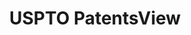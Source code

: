 ---
layout: default
bigquery: https://console.cloud.google.com/bigquery?p=patents-public-data&d=patentsview&page=dataset
citation: Attribution should be given to PatentsView for use, distribution, or derivative
  works.
code: https://github.com/CSSIP-AIR/PatentsView-Code-Snippets/
contributors: USPTO
cost: None
description: 'PatentsView includes US patent data including raw data (summaries, applications,
  pregrant applications), disambugations of inventors and assignees, and inventor
  gender estimates.  Also foreign priority data, # of figures and sheets, and government
  interest statements.'
documentation: https://patentsview.org/query/builder-faqs
last_edit: 04/07/2022, 05:41:17
location: https://patentsview.org/
maintained_by: USPTO
record_creation_timestamp: 12/2/2020 17:20:46
schema_fields:
- type
- id
- disamb_inventor_id_20181127
- latin_name
- name_first
- disamb_assignee_id_20200630
- ipc_class
- subcategory_id
- f102_date
- disamb_inventor_id_20200331
- applicant_type
- f371_date
- county_fips
- lawyer_id
- citation_id
- symbol_position
- term_extension
- organization
- ipc_version_indicator
- disamb_inventor_id_20171226
- fname
- disamb_assignee_id_20200331
- exemplary
- disamb_inventor_id_20190820
- length
- longitude
- city
- rel_id
- relkind
- disclaimer_date
- level_three
- state
- rawlocation_id
- rawassignee_id
- name_last
- section_id
- disamb_inventor_id_20200929
- classification_status
- status
- disamb_assignee_id_20191231
- uuid
- disamb_inventor_id_20190312
- filename
- disamb_inventor_id_20191231
- application_id
- reldocno
- patent_id
- num_claims
- disamb_assignee_id_20190312
- doctype
- abstract
- male_flag
- assignee_id
- classification_level
- country
- disamb_inventor_id_20191008
- dependent
- rawinventor_id
- disamb_inventor_id_20170307
- number
- subclass
- designation
- disamb_inventor_id_20170808
- series_code
- attribution_status
- contract_award_number
- disamb_inventor_id_20201229
- male
- level_one
- subsection_id
- disamb_inventor_id_20200630
- disamb_inventor_id_20171003
- mainclass_id
- country_transformed
- category
- kind
- name
- disamb_assignee_id_20191008
- lname
- section
- subclass_id
- variety
- sector_title
- disamb_assignee_id_20200929
- date
- group_id
- field_title
- action_date
- location_id
- term_grant
- latlong
- subgroup
- county
- state_fips
- num
- num_figures
- level_two
- gi_statement
- latitude
- field_id
- rule_47
- inventor_id
- organization_id
- publication_number
- withdrawn
- _102_date
- _371_date
- lapse_of_patent
- term_disclaimer
- group
- subgroup_id
- doc_type
- disamb_assignee_id_20190820
- role
- classification_value
- sequence
- disamb_assignee_id_20181127
- num_sheets
- deceased
- category_id
- title
- main_group
- disamb_inventor_id_20180528
- text
- classification_data_source
shortname: patentsview
tags:
- disambiguation
- United States
- gender
terms_of_use: Creative Commons Attribution 4.0 International License.
timeframe: 1963-1999
title: USPTO PatentsView
uuid: cf1780b1-e265-4e49-8d1d-83b9cfe0fd9a
---